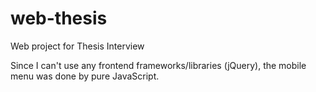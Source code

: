 # web-thesis
Web project for Thesis Interview

Since I can't use any frontend frameworks/libraries (jQuery), the mobile menu was done by pure JavaScript.
